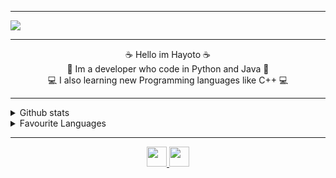 <hr>
<div style="box-align: center;">
    <a href="https://discord.com/users/764504640007045130">
      <img src="https://lanyard.cnrad.dev/api/764504640007045130?theme=dark&bg=23272A&animated=true&hideDiscrim=false&borderRadius=30px&idleMessage=Probably%20doing%20something%20else..."/>
    </a>
</div>
<hr>
<div>
    <p align="center"> ☕ Hello im Hayoto ☕ <br> 🐍 Im a developer who code in Python and Java 🐍 <br> 💻 I also learning new Programming languages like C++ 💻</p>
</div>
<hr>
<details>
    <summary>Github stats</summary>
    <p align="center">
        <img src="https://github-readme-stats.vercel.app/api?username=neverjar&show_icons=true&theme=radical" />
    </p>
</details>
<details>
    <summary>Favourite Languages</summary>
    <p align="center">
        <img src="https://github-readme-stats.vercel.app/api/top-langs/?username=neverjar&theme=radical" />
    </p>
</details>
<hr>
<p align="center">
    <a href="http://discord.killia.xyz/">
        <img src="https://img.icons8.com/ios-filled/344/discord-logo.png" height="32" />
    </a>
    <a href="https://www.youtube.com/channel/UCudu8yIvqTOvAIxEqtdzPMA">
        <img src="https://img.icons8.com/ios-filled/344/youtube-play.png" height="32" />
    </a>
</p>
